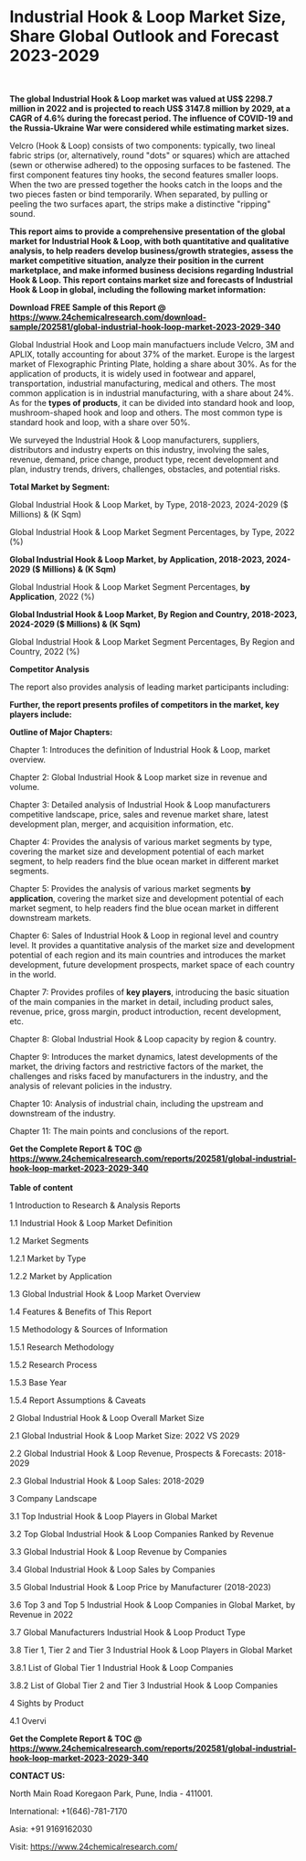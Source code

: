 <h1>Industrial Hook & Loop Market Size, Share Global Outlook and Forecast 2023-2029</h1><br/><p><strong>The global Industrial Hook & Loop market was valued at US$ 2298.7 million in 2022 and is projected to reach US$ 3147.8 million by 2029, at a <strong>CAGR</strong> of 4.6% during the forecast period. The influence of COVID-19 and the Russia-Ukraine War were considered while estimating market sizes.</strong></p><p>Velcro (Hook & Loop) consists of two components: typically, two lineal fabric strips (or, alternatively, round "dots" or squares) which are attached (sewn or otherwise adhered) to the opposing surfaces to be fastened. The first component features tiny hooks, the second features smaller loops. When the two are pressed together the hooks catch in the loops and the two pieces fasten or bind temporarily. When separated, by pulling or peeling the two surfaces apart, the strips make a distinctive "ripping" sound.</p><p><strong>This report aims to provide a comprehensive presentation of the global market for Industrial Hook & Loop, with both quantitative and qualitative analysis, to help readers develop business/growth strategies, assess the market competitive situation, analyze their position in the current marketplace, and make informed business decisions regarding Industrial Hook & Loop. This report contains market size and forecasts of Industrial Hook & Loop in global, including the following market information:</strong></p><div><b>Download FREE Sample of this Report @ <a href="https://www.24chemicalresearch.com/download-sample/202581/global-industrial-hook-loop-market-2023-2029-340">https://www.24chemicalresearch.com/download-sample/202581/global-industrial-hook-loop-market-2023-2029-340</a></b></div><p>Global Industrial Hook and Loop main manufactuers include Velcro, 3M and APLIX, totally accounting for about 37% of the market. Europe is the largest market of Flexographic Printing Plate, holding a share about 30%. As for the application of products, it is widely used in footwear and apparel, transportation, industrial manufacturing, medical and others. The most common application is in industrial manufacturing, with a share about 24%. As for the <strong>types of products</strong>, it can be divided into standard hook and loop, mushroom-shaped hook and loop and others. The most common type is standard hook and loop, with a share over 50%.</p><p>We surveyed the Industrial Hook & Loop manufacturers, suppliers, distributors and industry experts on this industry, involving the sales, revenue, demand, price change, product type, recent development and plan, industry trends, drivers, challenges, obstacles, and potential risks.</p><p><strong>Total Market by Segment:</strong></p><p>Global Industrial Hook & Loop Market, by Type, 2018-2023, 2024-2029 ($ Millions) & (K Sqm)</p><p>Global Industrial Hook & Loop Market Segment Percentages, by Type, 2022 (%)</p><p><strong>Global Industrial Hook & Loop Market, <strong>by Application</strong>, 2018-2023, 2024-2029 ($ Millions) & (K Sqm)</strong></p><p>Global Industrial Hook & Loop Market Segment Percentages, <strong>by Application</strong>, 2022 (%)</p><p><strong>Global Industrial Hook & Loop Market, By Region and Country, 2018-2023, 2024-2029 ($ Millions) & (K Sqm)</strong></p><p>Global Industrial Hook & Loop Market Segment Percentages, By Region and Country, 2022 (%)</p><p><strong>Competitor Analysis</strong></p><p>The report also provides analysis of leading market participants including:</p><p><strong>Further, the report presents profiles of competitors in the market, <strong>key players</strong> include:</strong></p><p><strong>Outline of Major Chapters:</strong></p><p>Chapter 1: Introduces the definition of Industrial Hook & Loop, market overview.</p><p>Chapter 2: Global Industrial Hook & Loop market size in revenue and volume.</p><p>Chapter 3: Detailed analysis of Industrial Hook & Loop manufacturers competitive landscape, price, sales and revenue market share, latest development plan, merger, and acquisition information, etc.</p><p>Chapter 4: Provides the analysis of various market segments by type, covering the market size and development potential of each market segment, to help readers find the blue ocean market in different market segments.</p><p>Chapter 5: Provides the analysis of various market segments <strong>by application</strong>, covering the market size and development potential of each market segment, to help readers find the blue ocean market in different downstream markets.</p><p>Chapter 6: Sales of Industrial Hook & Loop in regional level and country level. It provides a quantitative analysis of the market size and development potential of each region and its main countries and introduces the market development, future development prospects, market space of each country in the world.</p><p>Chapter 7: Provides profiles of <strong>key players</strong>, introducing the basic situation of the main companies in the market in detail, including product sales, revenue, price, gross margin, product introduction, recent development, etc.</p><p>Chapter 8: Global Industrial Hook & Loop capacity by region & country.</p><p>Chapter 9: Introduces the market dynamics, latest developments of the market, the driving factors and restrictive factors of the market, the challenges and risks faced by manufacturers in the industry, and the analysis of relevant policies in the industry.</p><p>Chapter 10: Analysis of industrial chain, including the upstream and downstream of the industry.</p><p>Chapter 11: The main points and conclusions of the report.</p><div><b>Get the Complete Report & TOC @ <a href="https://www.24chemicalresearch.com/reports/202581/global-industrial-hook-loop-market-2023-2029-340">https://www.24chemicalresearch.com/reports/202581/global-industrial-hook-loop-market-2023-2029-340</a></b></div><br><b>Table of content</b><p>1 Introduction to Research & Analysis Reports<br />
 
  1.1 Industrial Hook & Loop Market Definition<br />
 
  1.2 Market Segments<br />
 
  1.2.1 Market by Type<br />
 
  1.2.2 Market by Application<br />
 
  1.3 Global Industrial Hook & Loop Market Overview<br />
 
  1.4 Features & Benefits of This Report<br />
 
  1.5 Methodology & Sources of Information<br />
 
  1.5.1 Research Methodology<br />
 
  1.5.2 Research Process<br />
 
  1.5.3 Base Year<br />
 
  1.5.4 Report Assumptions & Caveats<br />
 
 2 Global Industrial Hook & Loop Overall Market Size<br />
 
  2.1 Global Industrial Hook & Loop Market Size: 2022 VS 2029<br />
 
  2.2 Global Industrial Hook & Loop Revenue, Prospects & Forecasts: 2018-2029<br />
 
  2.3 Global Industrial Hook & Loop Sales: 2018-2029<br />
 
 3 Company Landscape<br />
 
  3.1 Top Industrial Hook & Loop Players in Global Market<br />
 
  3.2 Top Global Industrial Hook & Loop Companies Ranked by Revenue<br />
 
  3.3 Global Industrial Hook & Loop Revenue by Companies<br />
 
  3.4 Global Industrial Hook & Loop Sales by Companies<br />
 
  3.5 Global Industrial Hook & Loop Price by Manufacturer (2018-2023)<br />
 
  3.6 Top 3 and Top 5 Industrial Hook & Loop Companies in Global Market, by Revenue in 2022<br />
 
  3.7 Global Manufacturers Industrial Hook & Loop Product Type<br />
 
  3.8 Tier 1, Tier 2 and Tier 3 Industrial Hook & Loop Players in Global Market<br />
 
  3.8.1 List of Global Tier 1 Industrial Hook & Loop Companies<br />
 
  3.8.2 List of Global Tier 2 and Tier 3 Industrial Hook & Loop Companies<br />
 
 4 Sights by Product<br />
 
  4.1 Overvi<br><div><b>Get the Complete Report & TOC @ <a href="https://www.24chemicalresearch.com/reports/202581/global-industrial-hook-loop-market-2023-2029-340">https://www.24chemicalresearch.com/reports/202581/global-industrial-hook-loop-market-2023-2029-340</a></b></div></p>
 
 <b>CONTACT US:</b><br>
 
 North Main Road Koregaon Park, Pune, India - 411001.<br/>
 
 International: +1(646)-781-7170<br/>
 
 Asia: +91 9169162030<br/>
 
 Visit: <a href="https://www.24chemicalresearch.com/">https://www.24chemicalresearch.com/</a>
 
 <br>